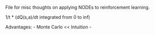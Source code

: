 File for misc thoughts on applying NODEs to reinforcement learning.

  1/t * (dQ(s,a)/dt integrated from 0 to inf) 

Advantages:
	- Monte Carlo << Intuition
	- 
